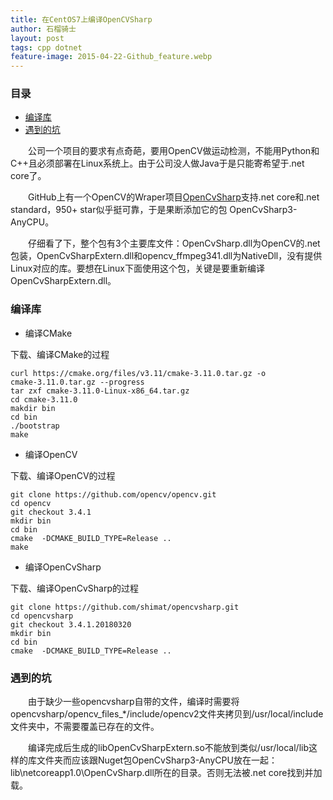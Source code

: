 ```yaml
---
title: 在CentOS7上编译OpenCVSharp
author: 石榴骑士
layout: post
tags: cpp dotnet
feature-image: 2015-04-22-Github_feature.webp
---
```


### 目录

* [编译库](#编译库)
* [遇到的坑](#遇到的坑)

&emsp;&emsp;公司一个项目的要求有点奇葩，要用OpenCV做运动检测，不能用Python和C++且必须部署在Linux系统上。由于公司没人做Java于是只能寄希望于.net core了。

&emsp;&emsp;GitHub上有一个OpenCV的Wraper项目[OpenCvSharp](https://github.com/shimat/opencvsharp)支持.net core和.net standard，950+ star似乎挺可靠，于是果断添加它的包 OpenCvSharp3-AnyCPU。

&emsp;&emsp;仔细看了下，整个包有3个主要库文件：OpenCvSharp.dll为OpenCV的.net包装，OpenCvSharpExtern.dll和opencv_ffmpeg341.dll为NativeDll，没有提供Linux对应的库。要想在Linux下面使用这个包，关键是要重新编译OpenCvSharpExtern.dll。

### 编译库

* 编译CMake

下载、编译CMake的过程

    curl https://cmake.org/files/v3.11/cmake-3.11.0.tar.gz -o 
    cmake-3.11.0.tar.gz --progress
    tar zxf cmake-3.11.0-Linux-x86_64.tar.gz
    cd cmake-3.11.0
    makdir bin
    cd bin
    ./bootstrap
    make

* 编译OpenCV

下载、编译OpenCV的过程

    git clone https://github.com/opencv/opencv.git
    cd opencv
    git checkout 3.4.1
    mkdir bin
    cd bin
    cmake  -DCMAKE_BUILD_TYPE=Release ..
    make

* 编译OpenCvSharp

下载、编译OpenCvSharp的过程

    git clone https://github.com/shimat/opencvsharp.git
    cd opencvsharp
    git checkout 3.4.1.20180320
    mkdir bin
    cd bin
    cmake  -DCMAKE_BUILD_TYPE=Release ..

### 遇到的坑

&emsp;&emsp;由于缺少一些opencvsharp自带的文件，编译时需要将opencvsharp/opencv_files_*/include/opencv2文件夹拷贝到/usr/local/include文件夹中，不需要覆盖已存在的文件。

&emsp;&emsp;编译完成后生成的libOpenCvSharpExtern.so不能放到类似/usr/local/lib这样的库文件夹而应该跟Nuget包OpenCvSharp3-AnyCPU放在一起：lib\netcoreapp1.0\OpenCvSharp.dll所在的目录。否则无法被.net core找到并加载。
